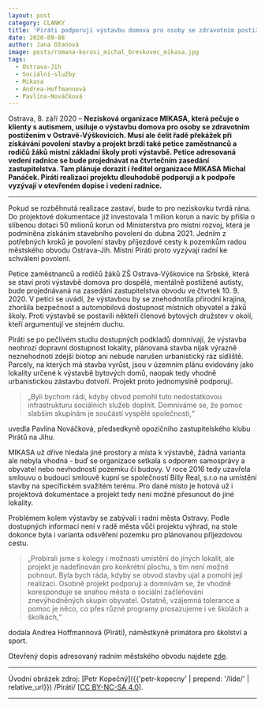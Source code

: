 ```yaml
---
layout: post
category: CLANKY
title: 'Piráti podporují výstavbu domova pro osoby se zdravotním postižením ve Výškovicích'
date: 2020-09-08
author: Jana Ožanová
image: posts/romana-korosi_michal_breskovec_mikasa.jpg
tags:
  - Ostrava-Jih
  - Sociální-služby
  - Mikasa
  - Andrea-Hoffmannová
  - Pavlína-Nováčková
---
```


Ostrava, 8. září 2020 – **Nezisková organizace MIKASA, která pečuje o klienty s autismem, usiluje o výstavbu domova pro osoby se zdravotním postižením v Ostravě-Výškovicích. Musí ale čelit řadě překážek při získávání povolení stavby a projekt brzdí také petice zaměstnanců a rodičů žáků místní základní školy proti výstavbě. Petice adresovaná vedení radnice se bude projednávat na čtvrtečním zasedání zastupitelstva. Tam plánuje dorazit i ředitel organizace MIKASA Michal Panáček. Piráti realizaci projektu dlouhodobě podporují a k podpoře vyzývají v otevřeném dopise i vedení radnice.**

<hr />

Pokud se rozběhnutá realizace zastaví, bude to pro neziskovku tvrdá rána. Do projektové dokumentace již investovala 1 milion korun a navíc by přišla o slíbenou dotaci 50 milionů korun od Ministerstva pro místní rozvoj, která je podmíněna získáním stavebního povolení do dubna 2021. Jedním z potřebných kroků je povolení stavby příjezdové cesty k pozemkům radou městského obvodu Ostrava-Jih. Místní Piráti proto vyzývají radní ke schválení povolení.

Petice zaměstnanců a rodičů žáků ZŠ Ostrava-Výškovice na Srbské, která se staví proti výstavbě domova pro dospělé, mentálně postižené autisty, bude projednávaná na zasedání zastupitelstva obvodu ve čtvrtek 10. 9. 2020. V petici se uvádí, že výstavbou by se znehodnotila přírodní krajina, zhoršila bezpečnost a automobilová dostupnost místních obyvatel a žáků školy. Proti výstavbě se postavili někteří členové bytových družstev v okolí, kteří argumentují ve stejném duchu.

Piráti se po pečlivém studiu dostupných podkladů domnívají, že výstavba neohrozí dopravní dostupnost lokality, plánovaná stavba nijak výrazně neznehodnotí zdejší biotop ani nebude narušen urbanistický ráz sídliště. Parcely, na kterých má stavba vyrůst, jsou v územním plánu evidovány jako lokality určené k výstavbě bytových domů, naopak tedy vhodně urbanistickou zástavbu dotvoří. Projekt proto jednomyslně podporují.

> „Byli bychom rádi, kdyby obvod pomohl tuto nedostatkovou infrastrukturu sociálních služeb doplnit. Domníváme se, že pomoc slabším skupinám je součástí vyspělé společnosti,“

uvedla Pavlína Nováčková, předsedkyně opozičního zastupitelského klubu Pirátů na Jihu.

MIKASA už dříve hledala jiné prostory a místa k výstavbě, žádná varianta ale nebyla vhodná - buď se organizace setkala s odporem samosprávy a obyvatel nebo nevhodností pozemku či budovy. V roce 2016 tedy  uzavřela smlouvu o budoucí smlouvě kupní se společností Billy Real, s.r.o na umístění stavby na specifickém svažitém terénu. Pro dané místo je hotová už i projektová dokumentace a projekt tedy není možné přesunout do jiné lokality.

Problémem kolem výstavby se zabývali i radní města Ostravy. Podle dostupných informací není v radě města vůči projektu výhrad, na stole dokonce byla i varianta odsvěření pozemku pro plánovanou příjezdovou cestu.

> „Probírali jsme s kolegy i možnosti umístění do jiných lokalit, ale projekt je nadefinován pro konkrétní plochu, s tím není možné pohnout. Byla bych ráda, kdyby se obvod stavby ujal a pomohl její realizaci. Osobně projekt podporuji a domnívám se, že vhodně koresponduje se snahou města o sociální začleňování znevýhodněných skupin obyvatel. Ostatně, vzájemná tolerance a pomoc je něco, co přes různé programy prosazujeme i ve školách a školkách,“

dodala Andrea Hoffmannová (Piráti), náměstkyně primátora pro školství a sport.

Otevřený dopis adresovaný radním městského obvodu najdete [zde](https://a.pirati.cz/msk/doc/otevreny-dopis-mikasa.pdf "otevreny-dopis-mikasa.pdf [54,2 KiB]").

---

Úvodní obrázek zdroj: [Petr Kopečný]({{'petr-kopecny' | prepend: '/lide/' | relative_url}}) /Piráti/ \[[CC BY-NC-SA 4.0](https://creativecommons.org/licenses/by-nc-sa/4.0/deed.cs)\].

- - -
